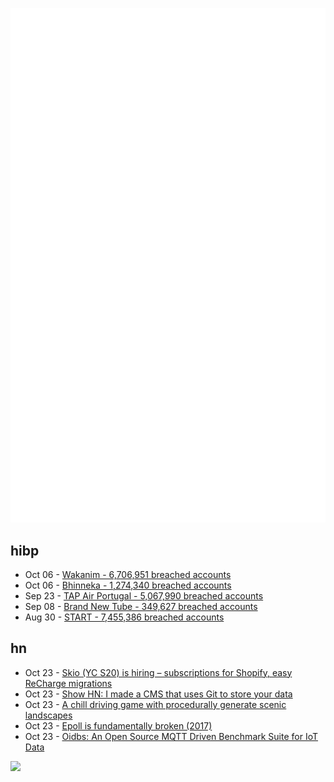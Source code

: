 ![Metrics](https://raw.githubusercontent.com/phixion/phixion/master/metrics.svg)

## hibp

<!--
for https://github.com/phixion/phixion/blob/main/.github/workflows/feeds.yml
-->
<!--START_SECTION:haveibeenpwnd-->
- Oct 06 - [Wakanim - 6,706,951 breached accounts](https://haveibeenpwned.com/PwnedWebsites#Wakanim)
- Oct 06 - [Bhinneka - 1,274,340 breached accounts](https://haveibeenpwned.com/PwnedWebsites#Bhinneka)
- Sep 23 - [TAP Air Portugal - 5,067,990 breached accounts](https://haveibeenpwned.com/PwnedWebsites#TAPAirPortugal)
- Sep 08 - [Brand New Tube - 349,627 breached accounts](https://haveibeenpwned.com/PwnedWebsites#BrandNewTube)
- Aug 30 - [START - 7,455,386 breached accounts](https://haveibeenpwned.com/PwnedWebsites#Start)
<!--END_SECTION:haveibeenpwnd-->

## hn

<!--
for https://github.com/phixion/phixion/blob/main/.github/workflows/feeds.yml
-->
<!--START_SECTION:hn-->
- Oct 23 - [Skio (YC S20) is hiring – subscriptions for Shopify, easy ReCharge migrations](https://skio.com/careers)
- Oct 23 - [Show HN: I made a CMS that uses Git to store your data](https://Outstatic.com)
- Oct 23 - [A chill driving game with procedurally generate scenic landscapes](https://slowroads.io/)
- Oct 23 - [Epoll is fundamentally broken (2017)](https://idea.popcount.org/2017-02-20-epoll-is-fundamentally-broken-12/)
- Oct 23 - [Oidbs: An Open Source MQTT Driven Benchmark Suite for IoT Data](https://joinbase.io/blog/intro-oidbs/)
<!--END_SECTION:hn-->

<!--
for https://yhype.me
-->
![](https://hit.yhype.me/github/profile?user_id=13013670)
